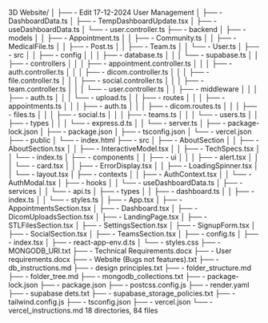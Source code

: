 3D Website/
│
├── - Edit 17-12-2024 User Management
│   ├── - DashboardData.ts
│   ├── - TempDashboardUpdate.tsx
│   ├── - useDashboardData.ts
│   └── - user.controller.ts
├── - backend
│   ├── - models
│   │   ├── - Appointment.ts
│   │   ├── - Community.ts
│   │   ├── - MedicalFile.ts
│   │   ├── - Post.ts
│   │   ├── - Team.ts
│   │   └── - User.ts
│   ├── - src
│   │   ├── - config
│   │   │   ├── - database.ts
│   │   │   └── - supabase.ts
│   │   ├── - controllers
│   │   │   ├── - appointment.controller.ts
│   │   │   ├── - auth.controller.ts
│   │   │   ├── - dicom.controller.ts
│   │   │   ├── - file.controller.ts
│   │   │   ├── - social.controller.ts
│   │   │   ├── - team.controller.ts
│   │   │   └── - user.controller.ts
│   │   ├── - middleware
│   │   │   ├── - auth.ts
│   │   │   └── - upload.ts
│   │   ├── - routes
│   │   │   ├── - appointments.ts
│   │   │   ├── - auth.ts
│   │   │   ├── - dicom.routes.ts
│   │   │   ├── - files.ts
│   │   │   ├── - social.ts
│   │   │   ├── - teams.ts
│   │   │   └── - users.ts
│   │   ├── - types
│   │   │   └── - express.d.ts
│   │   └── - server.ts
│   ├── - package-lock.json
│   ├── - package.json
│   ├── - tsconfig.json
│   └── - vercel.json
├── - public
│   └── - index.html
├── - src
│   ├── - AboutSection
│   │   ├── - AboutSection.tsx
│   │   ├── - InteractiveModel.tsx
│   │   ├── - TechSpecs.tsx
│   │   └── - index.ts
│   ├── - components
│   │   ├── - ui
│   │   │   ├── - alert.tsx
│   │   │   └── - card.tsx
│   │   ├── - ErrorDisplay.tsx
│   │   ├── - LoadingSpinner.tsx
│   │   └── - layout.tsx
│   ├── - contexts
│   │   ├── - AuthContext.tsx
│   │   └── - AuthModal.tsx
│   ├── - hooks
│   │   └── - useDashboardData.ts
│   ├── - services
│   │   └── - api.ts
│   ├── - types
│   │   ├── - dashboard.ts
│   │   ├── - index.ts
│   │   └── - styles.ts
│   ├── - App.tsx
│   ├── - AppointmentsSection.tsx
│   ├── - Dashboard.tsx
│   ├── - DicomUploadsSection.tsx
│   ├── - LandingPage.tsx
│   ├── - STLFilesSection.tsx
│   ├── - SettingsSection.tsx
│   ├── - SignupForm.tsx
│   ├── - SocialSection.tsx
│   ├── - TeamsSection.tsx
│   ├── - config.ts
│   ├── - index.tsx
│   ├── - react-app-env.d.ts
│   └── - styles.css
├── - MONGODB_URI.txt
├── - Technical Requirements.docx
├── - User requirements.docx
├── - Website (Bugs not features).txt
├── - db_instructions.md
├── - design principles.txt
├── - folder_structure.md
├── - folder_tree.md
├── - mongodb_collections.txt
├── - package-lock.json
├── - package.json
├── - postcss.config.js
├── - render.yaml
├── - supabase dets.txt
├── - supabase_storage_policies.txt
├── - tailwind.config.js
├── - tsconfig.json
├── - vercel.json
└── - vercel_instructions.md
18 directories, 84 files
